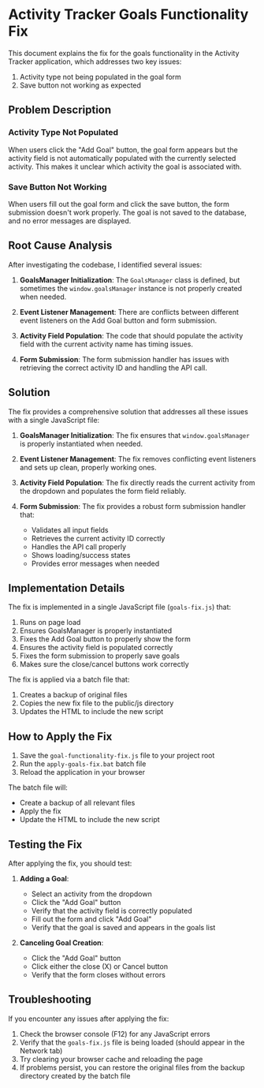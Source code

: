 # Activity Tracker Goals Functionality Fix

This document explains the fix for the goals functionality in the Activity Tracker application, which addresses two key issues:

1. Activity type not being populated in the goal form
2. Save button not working as expected

## Problem Description

### Activity Type Not Populated

When users click the "Add Goal" button, the goal form appears but the activity field is not automatically populated with the currently selected activity. This makes it unclear which activity the goal is associated with.

### Save Button Not Working

When users fill out the goal form and click the save button, the form submission doesn't work properly. The goal is not saved to the database, and no error messages are displayed.

## Root Cause Analysis

After investigating the codebase, I identified several issues:

1. **GoalsManager Initialization**: The `GoalsManager` class is defined, but sometimes the `window.goalsManager` instance is not properly created when needed.

2. **Event Listener Management**: There are conflicts between different event listeners on the Add Goal button and form submission.

3. **Activity Field Population**: The code that should populate the activity field with the current activity name has timing issues.

4. **Form Submission**: The form submission handler has issues with retrieving the correct activity ID and handling the API call.

## Solution

The fix provides a comprehensive solution that addresses all these issues with a single JavaScript file:

1. **GoalsManager Initialization**: The fix ensures that `window.goalsManager` is properly instantiated when needed.

2. **Event Listener Management**: The fix removes conflicting event listeners and sets up clean, properly working ones.

3. **Activity Field Population**: The fix directly reads the current activity from the dropdown and populates the form field reliably.

4. **Form Submission**: The fix provides a robust form submission handler that:
   - Validates all input fields
   - Retrieves the current activity ID correctly
   - Handles the API call properly
   - Shows loading/success states
   - Provides error messages when needed

## Implementation Details

The fix is implemented in a single JavaScript file (`goals-fix.js`) that:

1. Runs on page load
2. Ensures GoalsManager is properly instantiated
3. Fixes the Add Goal button to properly show the form
4. Ensures the activity field is populated correctly
5. Fixes the form submission to properly save goals
6. Makes sure the close/cancel buttons work correctly

The fix is applied via a batch file that:
1. Creates a backup of original files
2. Copies the new fix file to the public/js directory
3. Updates the HTML to include the new script

## How to Apply the Fix

1. Save the `goal-functionality-fix.js` file to your project root
2. Run the `apply-goals-fix.bat` batch file
3. Reload the application in your browser

The batch file will:
- Create a backup of all relevant files
- Apply the fix
- Update the HTML to include the new script

## Testing the Fix

After applying the fix, you should test:

1. **Adding a Goal**:
   - Select an activity from the dropdown
   - Click the "Add Goal" button
   - Verify that the activity field is correctly populated
   - Fill out the form and click "Add Goal"
   - Verify that the goal is saved and appears in the goals list

2. **Canceling Goal Creation**:
   - Click the "Add Goal" button
   - Click either the close (X) or Cancel button
   - Verify that the form closes without errors

## Troubleshooting

If you encounter any issues after applying the fix:

1. Check the browser console (F12) for any JavaScript errors
2. Verify that the `goals-fix.js` file is being loaded (should appear in the Network tab)
3. Try clearing your browser cache and reloading the page
4. If problems persist, you can restore the original files from the backup directory created by the batch file
